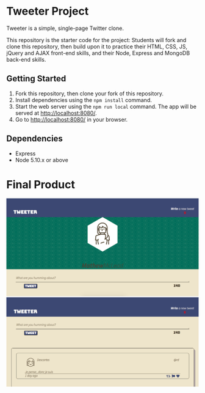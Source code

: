 # Tweeter Project

Tweeter is a simple, single-page Twitter clone.

This repository is the starter code for the project: Students will fork and clone this repository, then build upon it to practice their HTML, CSS, JS, jQuery and AJAX front-end skills, and their Node, Express and MongoDB back-end skills.

## Getting Started

1. Fork this repository, then clone your fork of this repository.
2. Install dependencies using the `npm install` command.
3. Start the web server using the `npm run local` command. The app will be served at <http://localhost:8080/>.
4. Go to <http://localhost:8080/> in your browser.

## Dependencies

- Express
- Node 5.10.x or above

# Final Product

!["Startup page"](https://github.com/matymcleod/tweeter/blob/7c4d1a23610f1a664e1c3857e47bac5fdb32808c/docs/Front%20page.png?raw=true)
!["Tweet submission area"](https://github.com/matymcleod/tweeter/blob/7c4d1a23610f1a664e1c3857e47bac5fdb32808c/docs/Tweet%20post%20area.png?raw=true)
